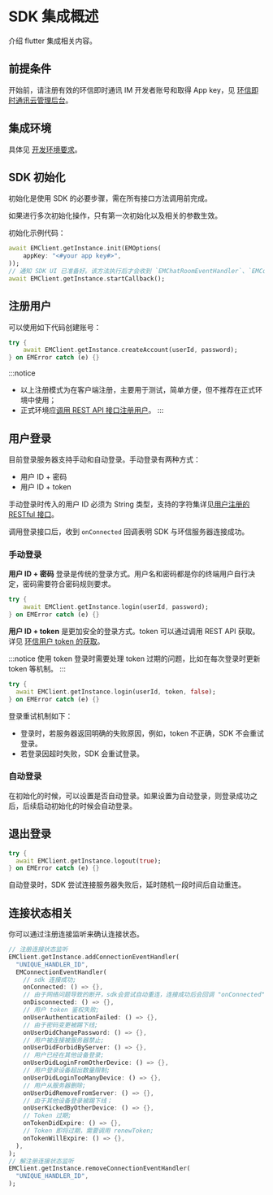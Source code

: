 # SDK 集成概述

<Toc />

介绍 flutter 集成相关内容。

## 前提条件

开始前，请注册有效的环信即时通讯 IM 开发者账号和取得 App key，见 [环信即时通讯云管理后台](https://console.easemob.com/user/login)。

## 集成环境

具体见 [开发环境要求](quickstart.html#前提条件)。

## SDK 初始化

初始化是使用 SDK 的必要步骤，需在所有接口方法调用前完成。

如果进行多次初始化操作，只有第一次初始化以及相关的参数生效。

初始化示例代码：

```dart
await EMClient.getInstance.init(EMOptions(
    appKey: "<#your app key#>",
));
// 通知 SDK UI 已准备好。该方法执行后才会收到 `EMChatRoomEventHandler`、`EMContactEventHandler` 和 `EMGroupEventHandler` 回调。
await EMClient.getInstance.startCallback();
```

## 注册用户

可以使用如下代码创建账号：

```dart
try {
    await EMClient.getInstance.createAccount(userId, password);
} on EMError catch (e) {}
```

:::notice
- 以上注册模式为在客户端注册，主要用于测试，简单方便，但不推荐在正式环境中使用；
- 正式环境应[调用 REST API 接口注册用户](/document/server-side/account_system.html#注册用户)。
:::

## 用户登录

目前登录服务器支持手动和自动登录。手动登录有两种方式：

- 用户 ID + 密码
- 用户 ID + token

手动登录时传入的用户 ID 必须为 String 类型，支持的字符集详见[用户注册的 RESTful 接口](/document/server-side/account_system.html#注册用户)。

调用登录接口后，收到 `onConnected` 回调表明 SDK 与环信服务器连接成功。

### 手动登录

**用户 ID + 密码** 登录是传统的登录方式。用户名和密码都是你的终端用户自行决定，密码需要符合密码规则要求。

```dart
try {
    await EMClient.getInstance.login(userId, password);
} on EMError catch (e) {}
```

**用户 ID + token** 是更加安全的登录方式。token 可以通过调用 REST API 获取。 详见 [环信用户 token 的获取](/document/server-side/easemob_user_token.html)。

:::notice
使用 token 登录时需要处理 token 过期的问题，比如在每次登录时更新 token 等机制。
:::

```dart
try {
  await EMClient.getInstance.login(userId, token, false);
} on EMError catch (e) {}
```

登录重试机制如下：

- 登录时，若服务器返回明确的失败原因，例如，token 不正确，SDK 不会重试登录。
- 若登录因超时失败，SDK 会重试登录。

### 自动登录

在初始化的时候，可以设置是否自动登录。如果设置为自动登录，则登录成功之后，后续启动初始化的时候会自动登录。

## 退出登录

```dart
try {
  await EMClient.getInstance.logout(true);
} on EMError catch (e) {}
```

自动登录时，SDK 尝试连接服务器失败后，延时随机一段时间后自动重连。

## 连接状态相关

你可以通过注册连接监听来确认连接状态。

```dart
// 注册连接状态监听
EMClient.getInstance.addConnectionEventHandler(
  "UNIQUE_HANDLER_ID",
  EMConnectionEventHandler(
    // sdk 连接成功;
    onConnected: () => {},
    // 由于网络问题导致的断开，sdk会尝试自动重连，连接成功后会回调 "onConnected";
    onDisconnected: () => {},
    // 用户 token 鉴权失败;
    onUserAuthenticationFailed: () => {},
    // 由于密码变更被踢下线;
    onUserDidChangePassword: () => {},
    // 用户被连接被服务器禁止;
    onUserDidForbidByServer: () => {},
    // 用户已经在其他设备登录;
    onUserDidLoginFromOtherDevice: () => {},
    // 用户登录设备超出数量限制;
    onUserDidLoginTooManyDevice: () => {},
    // 用户从服务器删除;
    onUserDidRemoveFromServer: () => {},
    // 由于其他设备登录被踢下线；
    onUserKickedByOtherDevice: () => {},
    // Token 过期;
    onTokenDidExpire: () => {},
    // Token 即将过期，需要调用 renewToken;
    onTokenWillExpire: () => {},
  ),
);
// 解注册连接状态监听
EMClient.getInstance.removeConnectionEventHandler(
  "UNIQUE_HANDLER_ID",
);
```

